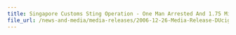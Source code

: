```yaml
---
title: Singapore Customs Sting Operation - One Man Arrested And 1.75 Million Sticks Of Duty-Unpaid Cigarettes Seized
file_url: /news-and-media/media-releases/2006-12-26-Media-Release-DUcigg.pdf
---
```

